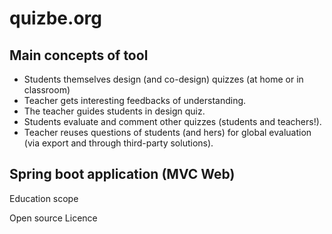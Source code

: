 # quizbe.org

## Main concepts of tool

* Students themselves design (and co-design) quizzes (at home or in classroom)
* Teacher gets interesting feedbacks of understanding.
* The teacher guides students in design quiz.
* Students evaluate and comment other quizzes (students and teachers!).
* Teacher reuses questions of students (and hers) for global evaluation (via export and through third-party solutions).

## Spring boot application (MVC Web)

Education scope

Open source Licence 
